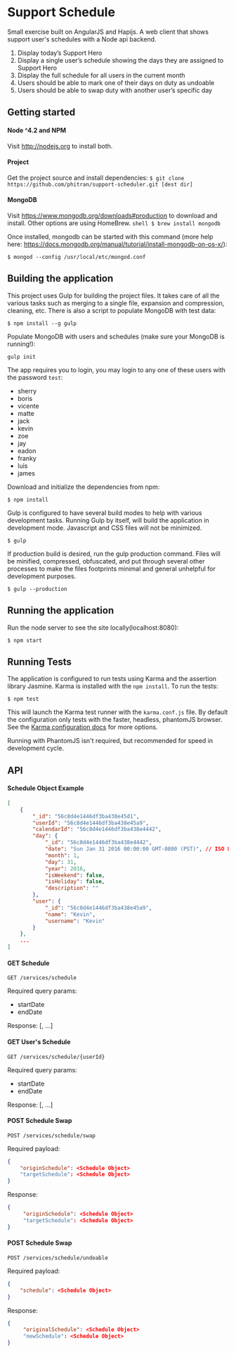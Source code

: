 Support Schedule
=====

Small exercise built on AngularJS and Hapijs. A web client that shows support user's schedules with a Node api backend.

1. Display today’s Support Hero
2. Display a single user’s schedule showing the days they are assigned to Support Hero
3. Display the full schedule for all users in the current month
4. Users should be able to mark one of their days on duty as undoable
5. Users should be able to swap duty with another user’s specific day

## Getting started
#### Node ^4.2 and NPM
Visit http://nodejs.org to install both.

#### Project
Get the project source and install dependencies: ```$ git clone https://github.com/phitran/support-scheduler.git [dest dir]```

#### MongoDB
Visit https://www.mongodb.org/downloads#production to download and install. Other options are using HomeBrew. ```shell $ brew install mongodb```

Once installed, mongodb can be started with this command (more help here: https://docs.mongodb.org/manual/tutorial/install-mongodb-on-os-x/):

```shell
$ mongod --config /usr/local/etc/mongod.conf
```
## Building the application
This project uses Gulp for building the project files. It takes care of all the various tasks
such as merging to a single file, expansion and compression, cleaning, etc. There is also a script to populate MongoDB with test data:

```shell
$ npm install --g gulp
```

Populate MongoDB with users and schedules (make sure your MongoDB is running!):

```shell
gulp init
```

The app requires you to login, you may login to any one of these users with the password ```test```: 
* sherry
* boris
* vicente
* matte
* jack
* kevin
* zoe
* jay
* eadon
* franky
* luis
* james

Download and initialize the dependencies from npm:

```shell
$ npm install
```

Gulp is configured to have several build modes to help with various development tasks. Running Gulp by itself, will build the application in development mode. Javascript and CSS files will not be minimized.

```shell
$ gulp
```

If production build is desired, run the gulp production command. Files will be minified, compressed, obfuscated, and put through several other processes to make the files footprints minimal and general unhelpful for development purposes.

```shell
$ gulp --production
```

## Running the application

Run the node server to see the site locally(localhost:8080):

```shell
$ npm start
```

## Running Tests

The application is configured to run tests using Karma and the assertion library Jasmine. Karma is installed with the `npm install`. To run the tests:

```shell
$ npm test
```

This will launch the Karma test runner with the `karma.conf.js` file. By default the configuration only tests with the faster, headless, phantomJS browser. See the [Karma configuration docs](http://karma-runner.github.io/0.12/config/configuration-file.html) for more options.

Running with PhantomJS isn't required, but recommended for speed in development cycle.

## API

#### Schedule Object Example

```json
[
    {
        "_id": "56c8d4e1446df3ba438e45d1",
        "userId": "56c8d4e1446df3ba438e45a9",
        "calendarId": "56c8d4e1446df3ba438e4442",
        "day": {
            "_id": "56c8d4e1446df3ba438e4442",
            "date": "Sun Jan 31 2016 00:00:00 GMT-0800 (PST)", // ISO 8601
            "month": 1,
            "day": 31,
            "year": 2016,
            "isWeekend": false,
            "isHoliday": false,
            "description": ""
        },
        "user": {
            "_id": "56c8d4e1446df3ba438e45a9",
            "name": "Kevin",
            "username": "Kevin"
        }
    },
    ...
]
```

#### GET Schedule

```GET /services/schedule```

Required query params:
* startDate
* endDate

Response: [<Schedule Object>, ...]

#### GET User's Schedule
```GET /services/schedule/{userId}```

Required query params:
* startDate
* endDate

Response: [<Schedule Object>, ...]

#### POST Schedule Swap
```POST /services/schedule/swap```

Required payload:
```json
{
    "originSchedule": <Schedule Object>
    "targetSchedule": <Schedule Object>
}
```

Response:
```json
{
     "originSchedule": <Schedule Object>
     "targetSchedule": <Schedule Object>
}
```

#### POST Schedule Swap
```POST /services/schedule/undoable```

Required payload:
```json
{
    "schedule": <Schedule Object>
}
```

Response:
```json
{
     "originalSchedule": <Schedule Object>
     "newSchedule": <Schedule Object>
}
```
